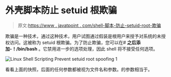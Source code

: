 # 外壳脚本防止 setuid 根欺骗

> 原文:[https://www . javatpoint . com/shell-脚本-防止-setuid-root-欺骗](https://www.javatpoint.com/shell-scripting-prevent-setuid-root-spoofing)

欺骗是一种技术，通过这种技术，用户试图通过假装是根用户来授予对系统的未授权访问。这被称为 setuid 根欺骗。为了防止欺骗，您可以在# **之后添加-！/bin/bash** 。它禁用进一步的选项处理，因此 shell 将不接受任何选项。

![Linux Shell Scripting Prevent setuid root spoofing 1](../Images/d9c357a4099bcbd720f0b9d23030c8db.png)

看看上面的快照，后面的任何参数都被视为文件名和参数。的参数相当于。